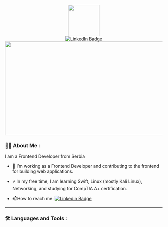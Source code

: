 <div id="header" align="center">
  <img src="https://media.giphy.com/media/v1.Y2lkPTc5MGI3NjExdGY4MmVmenQ2cHAzYzdqdDAwbnJ6NGE4dXRjcml5OGhxMHZlbjR1YSZlcD12MV9pbnRlcm5hbF9naWZfYnlfaWQmY3Q9Zw/rbJrclh5cnPH8qyvLT/giphy.gif" width="100"/>
  <div id="badges">
    <a href="https://www.linkedin.com/in/djordje-arandjelovic">
      <img src="https://img.shields.io/badge/LinkedIn-blue?style=for-the-badge&logo=linkedin&logoColor=white" alt="LinkedIn Badge"/>
    </a>
  </div>
</div>



<div align="center">
  <img src="https://media.giphy.com/media/dWesBcTLavkZuG35MI/giphy.gif" width="600" height="300"/>
</div>

### :man_technologist: About Me :

I am a Frontend Developer from Serbia

- :telescope: I’m working as a Frontend Developer and contributing to the frontend for building web applications.

- :zap: In my free time, I am learning Swift, Linux (mostly Kali Linux), Networking, and studying for CompTIA A+ certification.

- :mailbox:How to reach me: [![Linkedin Badge](https://img.shields.io/badge/LinkedIn-blue?style=flat&logo=Linkedin&logoColor=white)]([your-linkedin-url](https://www.linkedin.com/in/djordje-arandjelovic))
---

### :hammer_and_wrench: Languages and Tools :


<!--
**djordjeArandjelovic/djordjeArandjelovic** is a ✨ _special_ ✨ repository because its `README.md` (this file) appears on your GitHub profile.

Here are some ideas to get you started:

https://media.giphy.com/media/v1.Y2lkPTc5MGI3NjExdGY4MmVmenQ2cHAzYzdqdDAwbnJ6NGE4dXRjcml5OGhxMHZlbjR1YSZlcD12MV9pbnRlcm5hbF9naWZfYnlfaWQmY3Q9Zw/rbJrclh5cnPH8qyvLT/giphy.gif

- 🔭 I’m currently working on ...
- 🌱 I’m currently learning ...
- 👯 I’m looking to collaborate on ...
- 🤔 I’m looking for help with ...
- 💬 Ask me about ...
- 📫 How to reach me: ...
- 😄 Pronouns: ...
- ⚡ Fun fact: ...
-->
